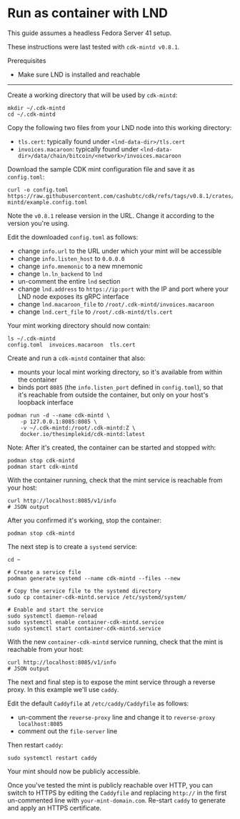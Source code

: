 # Run as container with LND

This guide assumes a headless Fedora Server 41 setup.

These instructions were last tested with `cdk-mintd v0.8.1`.

Prerequisites

* Make sure LND is installed and reachable

---

Create a working directory that will be used by `cdk-mintd`:

```
mkdir ~/.cdk-mintd
cd ~/.cdk-mintd
```

Copy the following two files from your LND node into this working directory:

* `tls.cert`: typically found under `<lnd-data-dir>/tls.cert`
* `invoices.macaroon`: typically found under `<lnd-data-dir>/data/chain/bitcoin/<network>/invoices.macaroon`

Download the sample CDK mint configuration file and save it as `config.toml`:

```
curl -o config.toml https://raw.githubusercontent.com/cashubtc/cdk/refs/tags/v0.8.1/crates/cdk-mintd/example.config.toml
```

Note the `v0.8.1` release version in the URL. Change it according to the version you're using.

Edit the downloaded `config.toml` as follows:

* change `info.url` to the URL under which your mint will be accessible
* change `info.listen_host` to `0.0.0.0`
* change `info.mnemonic` to a new mnemonic
* change `ln.ln_backend` to `lnd`
* un-comment the entire `lnd` section
* change `lnd.address` to `https://ip:port` with the IP and port where your LND node exposes its gRPC interface
* change `lnd.macaroon_file` to `/root/.cdk-mintd/invoices.macaroon`
* change `lnd.cert_file` to `/root/.cdk-mintd/tls.cert`

Your mint working directory should now contain:

```
ls ~/.cdk-mintd
config.toml  invoices.macaroon  tls.cert
```

Create and run a `cdk-mintd` container that also:

* mounts your local mint working directory, so it's available from within the container
* binds port `8085` (the `info.listen_port` defined in `config.toml`), so that it's reachable from outside the container, but only on your host's loopback interface

```
podman run -d --name cdk-mintd \
    -p 127.0.0.1:8085:8085 \
    -v ~/.cdk-mintd:/root/.cdk-mintd:Z \
    docker.io/thesimplekid/cdk-mintd:latest
```

Note: After it's created, the container can be started and stopped with:

```
podman stop cdk-mintd
podman start cdk-mintd
```

With the container running, check that the mint service is reachable from your host:

```
curl http://localhost:8085/v1/info
# JSON output
```

After you confirmed it's working, stop the container:

```
podman stop cdk-mintd
```

The next step is to create a `systemd` service:

```
cd ~

# Create a service file
podman generate systemd --name cdk-mintd --files --new

# Copy the service file to the systemd directory
sudo cp container-cdk-mintd.service /etc/systemd/system/

# Enable and start the service
sudo systemctl daemon-reload
sudo systemctl enable container-cdk-mintd.service
sudo systemctl start container-cdk-mintd.service
```

With the new `container-cdk-mintd` service running, check that the mint is reachable from your host:

```
curl http://localhost:8085/v1/info
# JSON output
```

The next and final step is to expose the mint service through a reverse proxy. In this example we'll use `caddy`.

Edit the default `Caddyfile` at `/etc/caddy/Caddyfile` as follows:

* un-comment the `reverse-proxy` line and change it to `reverse-proxy localhost:8085`
* comment out the `file-server` line

Then restart `caddy`:

```
sudo systemctl restart caddy
```

Your mint should now be publicly accessible.

Once you've tested the mint is publicly reachable over HTTP, you can switch to HTTPS by editing the `Caddyfile` and replacing `http://` in the first un-commented line with `your-mint-domain.com`. Re-start `caddy` to generate and apply an HTTPS certificate.
